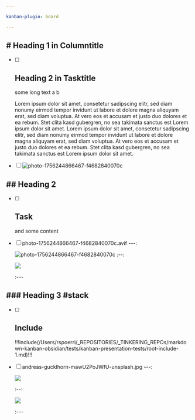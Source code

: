 ```yaml
---

kanban-plugin: board

---
```


## # Heading 1 in Columntitle
- [ ] ## Heading 2 in Tasktitle
  some long text a b
  
  Lorem ipsum dolor sit amet, consetetur sadipscing elitr, sed diam nonumy eirmod tempor invidunt ut labore et dolore magna aliquyam erat, sed diam voluptua. At vero eos et accusam et justo duo dolores et ea rebum. Stet clita kasd gubergren, no sea takimata sanctus est Lorem ipsum dolor sit amet. Lorem ipsum dolor sit amet, consetetur sadipscing elitr, sed diam nonumy eirmod tempor invidunt ut labore et dolore magna aliquyam erat, sed diam voluptua. At vero eos et accusam et justo duo dolores et ea rebum. Stet clita kasd gubergren, no sea takimata sanctus est Lorem ipsum dolor sit amet.
- [ ] 
  ![photo-1756244866467-f4682840070c](/Users/rspoerri/_REPOSITORIES/_TINKERING_REPOs/markdown-kanban-obsidian/tests/kanban-presentation-tests/Media/photo-1756244866467-f4682840070c.avif)

## ## Heading 2
- [ ] ## Task
  and some content
- [ ] photo-1756244866467-f4682840070c.avif
  ---:
  
  ![photo-1756244866467-f4682840070c](/Users/rspoerri/_REPOSITORIES/_TINKERING_REPOs/markdown-kanban-obsidian/tests/kanban-presentation-tests/Media/photo-1756244866467-f4682840070c.avif)
  :--:
  
  
  ![](/Users/rspoerri/_REPOSITORIES/_TINKERING_REPOs/markdown-kanban-obsidian/tests/kanban-presentation-tests/Media/david-kovalenko-dnStBR008JM-unsplash.jpg)
  
  :---

## ### Heading 3 #stack
- [ ] ## Include
  !!!include(/Users/rspoerri/_REPOSITORIES/_TINKERING_REPOs/markdown-kanban-obsidian/tests/kanban-presentation-tests/root-include-1.md)!!!
- [ ] andreas-gucklhorn-mawU2PoJWfU-unsplash.jpg
  ---:
  
  ![](/Users/rspoerri/_REPOSITORIES/_TINKERING_REPOs/markdown-kanban-obsidian/tests/kanban-presentation-tests/Media/jon-flobrant-rB7-LCa_diU-unsplash.jpg)
  
  
  :--:
  
  ![](/Users/rspoerri/_REPOSITORIES/_TINKERING_REPOs/markdown-kanban-obsidian/tests/kanban-presentation-tests/Media/yannis-papanastasopoulos-U6dnImauDAE-unsplash.jpg)
  
  :---


